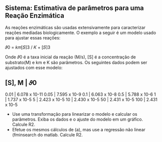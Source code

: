 <h1> </h1>

<h2>Sistema: Estimativa de parâmetros para uma Reação Enzimática </h2>


As reações enzimáticas são usadas extensivamente para caracterizar reações mediadas biologicamente. O exemplo a seguir é um modelo usado para ajustar essas reações: 

𝜗0 = 𝑘𝑚[𝑆]3 / 𝐾 + [𝑆]3

Onde 𝜗0 é a taxa inicial da reação (M/s), [S] é a concentração de substrato(M) e km e K são parâmetros. Os seguintes dados podem ser ajustados com esse modelo: 

[S], M  |     𝜗0
-------------------------
0.01    | 6.078 x 10-11
0.05    | 7.595 x 10-9 
0.1     |  6.063 x 10-8 
0.5     |  5.788 x 10-6 
1       |  1.737 x 10-5 
5       |  2.423 x 10-5 
10      |  2.430 x 10-5 
50      |  2.431 x 10-5 
100     |  2.431 x 10-5  


 
* Use uma transformação para linearizar o modelo e calcular os parâmetros. Exiba os dados e o ajuste do modelo em um gráfico. Calcule R2. 
* Efetue os mesmos cálculos de (a), mas use a regressão não linear (fminsearch do matlab. Calcule R2. 
